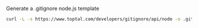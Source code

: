 Generate a .gitignore node.js template

```bash
curl -L -s https://www.toptal.com/developers/gitignore/api/node -o .gitignore
```
